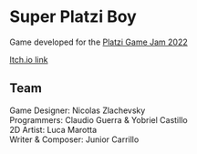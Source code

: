 # Super Platzi Boy

Game developed for the [Platzi Game Jam 2022](https://itch.io/jam/platzi-game-jam-aprende-creando)

[Itch.io link](https://claudevandort.itch.io/super-platzi-boy)

## Team
Game Designer: Nicolas Zlachevsky\
Programmers: Claudio Guerra & Yobriel Castillo\
2D Artist: Luca Marotta\
Writer & Composer: Junior Carrillo
